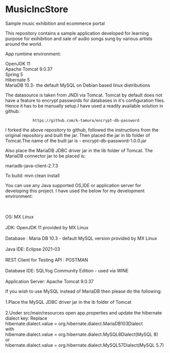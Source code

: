 # MusicIncStore
Sample music exhibition and ecommerce portal

This repository contains a sample application developed for learning purpose for exihibition and sale of audio songs sung by
various artists around the world.


App rumtime environment:

OpenJDK 11
<br>
Apache Tomcat 9.0.37
<br>
Spring 5
<br>
Hibernate 5
<br>
MariaDB 10.3- the default MySQL on Debian based linux distributions

The datasource is taken from JNDI via Tomcat. Tomcat by default does not have a feature to encrypt passwords for databases in it's configuration files. Hence it has to be manually setup.I have used a readily available solution in github:

				https://github.com/k-tamura/encrypt-db-password

I forked the above repository to github, followed the instructions from the original repository and built the jar. Then placed the jar in lib folder of Tomcat.The 
name of the built jar is - encrypt-db-password-1.0.0.jar

Also place the MariaDB JDBC driver jar in the lib folder of Tomcat. The MariaDB connector jar to be placed is:

 mariadb-java-client-2.7.3 

To build:
mvn clean install

You can use any Java supported OS,IDE or application server for developing this project. I have used the below for my development environment:

<br>
<br>
			OS:    MX Linux 
<br>
<br>
			JDK:   OpenJDK 11 provided by MX Linux
<br>
<br>
			Database : Maria DB 10.3 - default MySQL version provided by MX Linux
<br>
<br>
			Java IDE:    Eclipse 2021-03
<br>
<br>
			REST Client for Testing API : POSTMAN
<br>
<br>
			Database IDE: SQLYog Community Edition - used via WINE
<br>
<br>
			Application Server: Apache Tomcat 9.0.37
	
If you wish to use MySQL instead of MariaDB then please do the following:
<br>
<br>
1.Place the MySQL JDBC driver jar in the ib folder of Tomcat
<br>
<br>
2.Under src/main/resources open app.properties and update the hibernate dialect key:
Replace 
<br>
hibernate.dialect.value = org.hibernate.dialect.MariaDB103Dialect
<br>
with 
<br>
hibernate.dialect.value = org.hibernate.dialect.MySQL8Dialect(MySQL 8)
<br>
or
<br>
hibernate.dialect.value = org.hibernate.dialect.MySQL57Dialect(MySQL 5.7)

